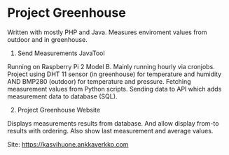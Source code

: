 # Project Greenhouse

Written with mostly PHP and Java. Measures enviroment values from outdoor and in greenhouse.

1) Send Measurements JavaTool

Running on Raspberry Pi 2 Model B. Mainly running hourly via cronjobs. 
Project using DHT 11 sensor (in greenhouse) for temperature and humidity AND BMP280 (outdoor) for temperature and pressure. Fetching measurement values from Python scripts.
Sending data to API which adds measurement data to database (SQL). 

2) Project Greenhouse Website

Displays measurements results from database. And allow display from-to results with ordering. Also show last measurement and average values.

Site: https://kasvihuone.ankkaverkko.com
